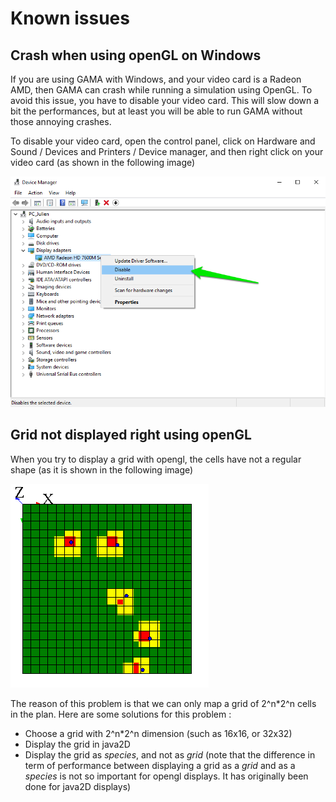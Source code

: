 # Known issues

[//]: # (keyword|concept_opengl)
## Crash when using openGL on Windows

If you are using GAMA with Windows, and your video card is a Radeon AMD, then GAMA can crash while running a simulation using OpenGL. To avoid this issue, you have to disable your video card. This will slow down a bit the performances, but at least you will be able to run GAMA without those annoying crashes.

To disable your video card, open the control panel, click on Hardware and Sound / Devices and Printers / Device manager, and then right click on your video card (as shown in the following image)

![resources/images/recipes/disable_amd_radeon.png](resources/images/recipes/disable_amd_radeon.png)

[//]: # (keyword|concept_grid)
## Grid not displayed right using openGL

When you try to display a grid with opengl, the cells have not a regular shape (as it is shown in the following image)

![resources/images/recipes/grid_display_problem.png](resources/images/recipes/grid_display_problem.png)

The reason of this problem is that we can only map a grid of 2^n*2^n cells in the plan. Here are some solutions for this problem :
- Choose a grid with 2^n*2^n dimension (such as 16x16, or 32x32)
- Display the grid in java2D
- Display the grid as _species_, and not as _grid_ (note that the difference in term of performance between displaying a grid as a _grid_ and as a _species_ is not so important for opengl displays. It has originally been done for java2D displays)